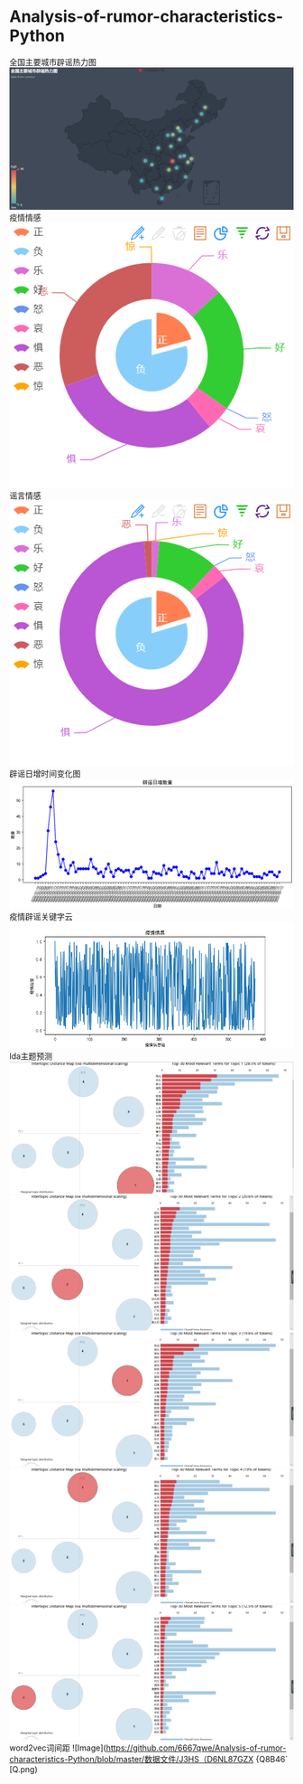 # Analysis-of-rumor-characteristics-Python
全国主要城市辟谣热力图
![Image](https://github.com/6667qwe/Analysis-of-rumor-characteristics-Python/blob/master/数据文件/全国主要城市辟谣热力图.png)
疫情情感
![Image](https://github.com/6667qwe/Analysis-of-rumor-characteristics-Python/blob/master/数据文件/情感分析.png)
谣言情感
![Image](https://github.com/6667qwe/Analysis-of-rumor-characteristics-Python/blob/master/数据文件/情感分析1.png)
辟谣日增时间变化图
![Image](https://github.com/6667qwe/Analysis-of-rumor-characteristics-Python/blob/master/数据文件/辟谣日增时间变化图.png)
疫情辟谣关键字云
![Image](https://github.com/6667qwe/Analysis-of-rumor-characteristics-Python/blob/master/数据文件/疫情辟谣2020-05-13-00-05_谣言_数据清洗.png)
lda主题预测
![Image](https://github.com/6667qwe/Analysis-of-rumor-characteristics-Python/blob/master/数据文件/lda1.png)
![Image](https://github.com/6667qwe/Analysis-of-rumor-characteristics-Python/blob/master/数据文件/lda2.png)
![Image](https://github.com/6667qwe/Analysis-of-rumor-characteristics-Python/blob/master/数据文件/lda3.png)
![Image](https://github.com/6667qwe/Analysis-of-rumor-characteristics-Python/blob/master/数据文件/lda4.png)
![Image](https://github.com/6667qwe/Analysis-of-rumor-characteristics-Python/blob/master/数据文件/lda5.png)
word2vec词间距
![Image](https://github.com/6667qwe/Analysis-of-rumor-characteristics-Python/blob/master/数据文件/J3HS（D6NL87GZX {Q8B46` [Q.png)

